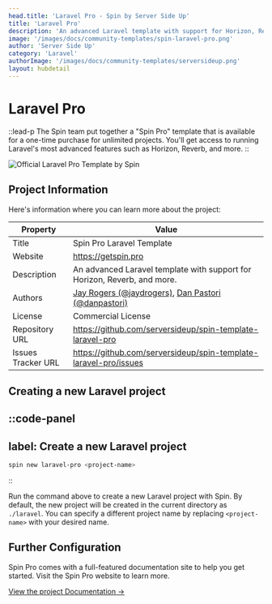 ```yaml
---
head.title: 'Laravel Pro - Spin by Server Side Up'
title: 'Laravel Pro'
description: 'An advanced Laravel template with support for Horizon, Reverb, and more.'
image: '/images/docs/community-templates/spin-laravel-pro.png'
author: 'Server Side Up'
category: 'Laravel'
authorImage: '/images/docs/community-templates/serversideup.png'
layout: hubdetail
---
```


# Laravel Pro
::lead-p
The Spin team put together a "Spin Pro" template that is available for a one-time purchase for unlimited projects. You'll get access to running Laravel's most advanced features such as Horizon, Reverb, and more.
::

![Official Laravel Pro Template by Spin](/images/docs/community-templates/spin-laravel-pro.png)

## Project Information
Here's information where you can learn more about the project:

| Property | Value
|-------------------------|-------------------------|
| Title | Spin Pro Laravel Template |
| Website | https://getspin.pro |
| Description | An advanced Laravel template with support for Horizon, Reverb, and more. |
| Authors | [Jay Rogers (@jaydrogers)](https://x.com/jaydrogers), [Dan Pastori (@danpastori)](https://x.com/danpastori) |
| License | Commercial License |
| Repository URL | https://github.com/serversideup/spin-template-laravel-pro |
| Issues Tracker URL | https://github.com/serversideup/spin-template-laravel-pro/issues |

## Creating a new Laravel project
::code-panel
---
label: Create a new Laravel project
---
```bash
spin new laravel-pro <project-name>
```
::

Run the command above to create a new Laravel project with Spin. By default, the new project will be created in the current directory as `./laravel`. You can specify a different project name by replacing `<project-name>` with your desired name.

## Further Configuration
Spin Pro comes with a full-featured documentation site to help you get started. Visit the Spin Pro website to learn more.

[View the project Documentation →](https://getspin.pro/docs)
